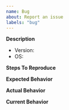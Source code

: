 ```yaml
---
name: Bug
about: Report an issue
labels: "bug"
---
```


**Description**


- Version:
- OS:

**Steps To Reproduce**
<!--- Include code, screenshots, and an example data source (i.e. a `.bag` file), if relevant. -->


**Expected Behavior**


**Actual Behavior**


**Current Behavior**
